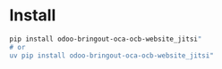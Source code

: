 # Install

```bash
pip install odoo-bringout-oca-ocb-website_jitsi"
# or
uv pip install odoo-bringout-oca-ocb-website_jitsi"
```
